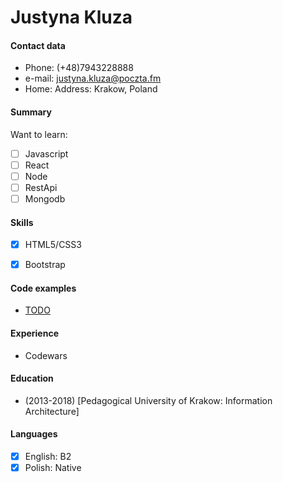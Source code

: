 # Justyna Kluza

#### Contact data  
- Phone: (+48)7943228888
- e-mail: [justyna.kluza@poczta.fm](mailto:justyna.kluza@poczta.fm) 
- Home: Address: Krakow, Poland

#### Summary 

Want to learn:
 - [ ] Javascript
 - [ ] React
 - [ ] Node
 - [ ] RestApi
 - [ ] Mongodb

#### Skills
- [x] HTML5/CSS3
- [x] Bootstrap


#### Code examples
* [TODO](https://github.com/justynakluza)

#### Experience
- Codewars

#### Education
* (2013-2018) [Pedagogical University of Krakow: Information Architecture] 

#### Languages
- [x] English: B2
- [x] Polish:  Native

